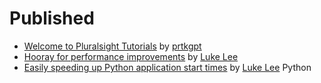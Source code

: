 # Published

- [Welcome to Pluralsight Tutorials](http://pskb-stage.herokuapp.com/review/welcome-to-pluralsight-tutorials) by [prtkgpt](http://pskb-stage.herokuapp.com/user/prtkgpt) 
- [Hooray for performance improvements](http://pskb-stage.herokuapp.com/review/hooray-for-performance-improvements) by [Luke Lee](http://pskb-stage.herokuapp.com/user/durden) 
- [Easily speeding up Python application start times](/review/easily-speeding-up-python-application-start-times) by [Luke Lee](/user/durden) Python
